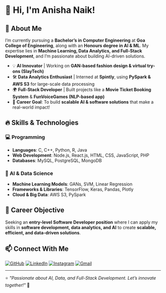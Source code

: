 # 👋 Hi, I'm Anisha Naik!  

## 🚀 About Me  
I’m currently pursuing a **Bachelor’s in Computer Engineering** at **Goa College of Engineering**, along with an **Honours degree in AI & ML**. My expertise lies in **Machine Learning, Data Analytics, and Full-Stack Development**, and I’m passionate about building AI-driven solutions.  

- 💡 **AI Innovator** | Working on **GAN-based fashion design & virtual try-ons (SlayTech)**  
- 🛠 **Data Analytics Enthusiast** | Interned at **Spintly**, using **PySpark & AWS S3** for large-scale data processing  
- 🌍 **Full-Stack Developer** | Built projects like a **Movie Ticket Booking System** & **FunVoiceGames (NLP-based app)**  
- 🎯 **Career Goal**: To build **scalable AI & software solutions** that make a real-world impact!  

## 🔥 Skills & Technologies  
### 💻 **Programming**  
- **Languages**: C, C++, Python, R, Java 
- **Web Development**: Node.js, React.js, HTML, CSS, JavaScript, PHP  
- **Databases**: MySQL, PostgreSQL, MongoDB  

### 🧠 **AI & Data Science**  
- **Machine Learning Models**: GANs, SVM, Linear Regression  
- **Frameworks & Libraries**: TensorFlow, Keras, Pandas, Plotly  
- **Cloud & Big Data**: AWS S3, PySpark  

## 📌 Career Objective  
Seeking an **entry-level Software Developer position** where I can apply my skills in **software development, data analytics, and AI** to create **scalable, efficient, and data-driven solutions**.  

## 📫 Connect With Me  
[![GitHub](https://img.shields.io/badge/GitHub-%23181717.svg?style=for-the-badge&logo=github&logoColor=white)](https://github.com/AnishaNaik03)
[![LinkedIn](https://img.shields.io/badge/LinkedIn-%230A66C2.svg?style=for-the-badge&logo=linkedin&logoColor=white)](https://www.linkedin.com/in/anishanaik03/) 
[![Instagram](https://img.shields.io/badge/Instagram-%23E4405F.svg?style=for-the-badge&logo=Instagram&logoColor=white)](https://www.instagram.com/imaniisha_/)
[![Gmail](https://img.shields.io/badge/Gmail-D14836?style=for-the-badge&logo=gmail&logoColor=white)](mailto:anishanaik7224@gmail.com)



---  

⭐ *"Passionate about AI, Data, and Full-Stack Development. Let’s innovate together!"* 🚀  


<!--
**AnishaNaik03/AnishaNaik03** is a ✨ _special_ ✨ repository because its `README.md` (this file) appears on your GitHub profile.

Here are some ideas to get you started:

- 🔭 I’m currently working on ...
- 🌱 I’m currently learning ...
- 👯 I’m looking to collaborate on ...
- 🤔 I’m looking for help with ...
- 💬 Ask me about ...
- 📫 How to reach me: ...
- 😄 Pronouns: ...
- ⚡ Fun fact: ...
-->
